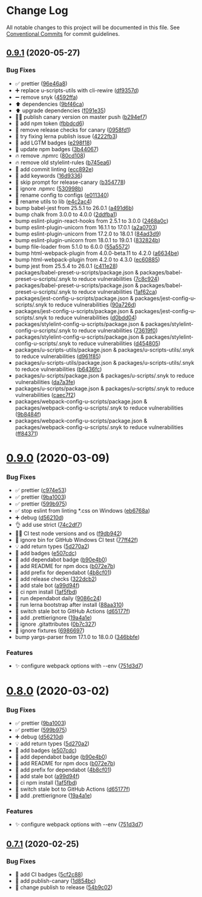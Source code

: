 # Change Log

All notable changes to this project will be documented in this file.
See [Conventional Commits](https://conventionalcommits.org) for commit guidelines.

## [0.9.1](https://github.com/jr-codes/u/compare/v0.9.0...v0.9.1) (2020-05-27)


### Bug Fixes

* ✅ prettier ([96e46a8](https://github.com/jr-codes/u/commit/96e46a82b13cb576bc5d7195c0745565f1761db5))
* ➕ replace u-scripts-utils with cli-rewire ([df9357d](https://github.com/jr-codes/u/commit/df9357d487230153c0a6098f7a0eced62cc698f4))
* ➖ remove snyk ([4592ffa](https://github.com/jr-codes/u/commit/4592ffaab55da29c250fd42c6d806f330013ea6a))
* ⬆️ dependencies ([9bf46ca](https://github.com/jr-codes/u/commit/9bf46caef2d485bcf8f8eae25fda47d9fcd655b1))
* ⬆️ upgrade dependencies ([f091e35](https://github.com/jr-codes/u/commit/f091e35c7bb9f62f3ff4d880c10d423b359019c1))
* 👷‍♂️ publish canary version on master push ([b294ef7](https://github.com/jr-codes/u/commit/b294ef73d2593f360b07be98fc0595773e6cc81d))
* 💚 add npm token ([fbbdcd6](https://github.com/jr-codes/u/commit/fbbdcd6f2378426dbbdf498ef268b13b546c8730))
* 💚 remove release checks for canary ([0958fd1](https://github.com/jr-codes/u/commit/0958fd1f11be38124eab441f3be6127b247f7fdb))
* 💚 try fixing lerna publish issue ([4222fb3](https://github.com/jr-codes/u/commit/4222fb370e72643cf190a45eb23fef51edb062c0))
* 📝 add LGTM badges ([e298f18](https://github.com/jr-codes/u/commit/e298f1895eb7b4242e1f01cd3c418676d8179436))
* 📝 update npm badges ([3b44067](https://github.com/jr-codes/u/commit/3b44067b579b00967dea534413f001da9fefba73))
* 🔥 remove .npmrc ([80cd108](https://github.com/jr-codes/u/commit/80cd108eca3ece70c1147f8fee92d1d96cf37839))
* 🔥 remove old stylelint-rules ([b745ea6](https://github.com/jr-codes/u/commit/b745ea6d46ce334c5da6fc86244a336999339cd3))
* 🔧 add commit linting ([ecc892e](https://github.com/jr-codes/u/commit/ecc892e32d5d23ad1657b8ecbf1847c67e60e187))
* 🔧 add keywords ([16d9336](https://github.com/jr-codes/u/commit/16d933690424737f87021e40c65814bccb9e095f))
* 🔧 skip prompt for release-canary ([b354778](https://github.com/jr-codes/u/commit/b3547788c7b357da247ecff01ad06222031ed39f))
* 🙈 ignore .npmrc ([530998b](https://github.com/jr-codes/u/commit/530998bb30d73429e8a1039fb24dd2fc3f89331a))
* 🚚 rename config to configs ([e011340](https://github.com/jr-codes/u/commit/e011340ec0d99a4e382e22b260db86d2e52e0e41))
* 🚚 rename utils to lib ([e4c2ac4](https://github.com/jr-codes/u/commit/e4c2ac4e46de02009e4d1ca375c603b6fc1fd84d))
* bump babel-jest from 25.5.1 to 26.0.1 ([a491d6b](https://github.com/jr-codes/u/commit/a491d6b376eb13a5559ac63f5ae80dfbafcee031))
* bump chalk from 3.0.0 to 4.0.0 ([2ddfba1](https://github.com/jr-codes/u/commit/2ddfba19ea989d78314721a4eb26b313f7ec768f))
* bump eslint-plugin-react-hooks from 2.5.1 to 3.0.0 ([2468a0c](https://github.com/jr-codes/u/commit/2468a0c73d961c2bc1e6c1c5762671bcad9daa7e))
* bump eslint-plugin-unicorn from 16.1.1 to 17.0.1 ([a2a0703](https://github.com/jr-codes/u/commit/a2a07039825db657848d86de83a33d4ee0509e01))
* bump eslint-plugin-unicorn from 17.2.0 to 18.0.1 ([84ad3d9](https://github.com/jr-codes/u/commit/84ad3d95a643130fb95c68c0c42cfdbf937b5687))
* bump eslint-plugin-unicorn from 18.0.1 to 19.0.1 ([832824b](https://github.com/jr-codes/u/commit/832824b6938f927b238b139a56ec91bdb32b0802))
* bump file-loader from 5.1.0 to 6.0.0 ([55a5572](https://github.com/jr-codes/u/commit/55a55728d21f1fa795f18e87b92c43fcf37e2d72))
* bump html-webpack-plugin from 4.0.0-beta.11 to 4.2.0 ([a6634be](https://github.com/jr-codes/u/commit/a6634be3fe66f66b23cb16a5a92807dca823c828))
* bump html-webpack-plugin from 4.2.0 to 4.3.0 ([ec60885](https://github.com/jr-codes/u/commit/ec6088506c9a11478b0d7415e60113998aac1da7))
* bump jest from 25.5.4 to 26.0.1 ([c411e28](https://github.com/jr-codes/u/commit/c411e285b63bb64e23df8441c3b96ed65d5a194b))
* packages/babel-preset-u-scripts/package.json & packages/babel-preset-u-scripts/.snyk to reduce vulnerabilities ([7c8c924](https://github.com/jr-codes/u/commit/7c8c9248d652f5dbe3999aa429399ca8e06504ca))
* packages/babel-preset-u-scripts/package.json & packages/babel-preset-u-scripts/.snyk to reduce vulnerabilities ([1af62ca](https://github.com/jr-codes/u/commit/1af62caeb394a558436b5e898c2d8cbd2d2fcefd))
* packages/jest-config-u-scripts/package.json & packages/jest-config-u-scripts/.snyk to reduce vulnerabilities ([90a726d](https://github.com/jr-codes/u/commit/90a726decd35a2914cb3b6f49ce52d3652e9d761))
* packages/jest-config-u-scripts/package.json & packages/jest-config-u-scripts/.snyk to reduce vulnerabilities ([d0bdd04](https://github.com/jr-codes/u/commit/d0bdd04a21e6926f733acb6c42c043496c7949cf))
* packages/stylelint-config-u-scripts/package.json & packages/stylelint-config-u-scripts/.snyk to reduce vulnerabilities ([73619f0](https://github.com/jr-codes/u/commit/73619f01ecc660417d1f37e3c4018d8590f24e24))
* packages/stylelint-config-u-scripts/package.json & packages/stylelint-config-u-scripts/.snyk to reduce vulnerabilities ([d454805](https://github.com/jr-codes/u/commit/d454805b810c2dad283fa5f6e3ecff64015eb495))
* packages/u-scripts-utils/package.json & packages/u-scripts-utils/.snyk to reduce vulnerabilities ([d961f85](https://github.com/jr-codes/u/commit/d961f8528682c916196d0f74472060121a2b0493))
* packages/u-scripts-utils/package.json & packages/u-scripts-utils/.snyk to reduce vulnerabilities ([b6436fc](https://github.com/jr-codes/u/commit/b6436fccd5732a38c4c64a7632f9f3526e4a1ddd))
* packages/u-scripts/package.json & packages/u-scripts/.snyk to reduce vulnerabilities ([da7a3fe](https://github.com/jr-codes/u/commit/da7a3fe0b54cdafcd833c308ca683e4b9cee5fab))
* packages/u-scripts/package.json & packages/u-scripts/.snyk to reduce vulnerabilities ([caec7f2](https://github.com/jr-codes/u/commit/caec7f2db51ef401ee8d36fc9dd1df9694afdef6))
* packages/webpack-config-u-scripts/package.json & packages/webpack-config-u-scripts/.snyk to reduce vulnerabilities ([9b8484f](https://github.com/jr-codes/u/commit/9b8484ff93feb0643313e79348c40654cffc8e37))
* packages/webpack-config-u-scripts/package.json & packages/webpack-config-u-scripts/.snyk to reduce vulnerabilities ([ff84371](https://github.com/jr-codes/u/commit/ff843712c5a051885ba8f0a464e716dc34c5b804))





# [0.9.0](https://github.com/jr-codes/u/compare/v0.7.1...v0.9.0) (2020-03-09)


### Bug Fixes

* ✅ prettier ([c974e53](https://github.com/jr-codes/u/commit/c974e532ee335f3eb2307b8bed78c60e43ac919e))
* ✅ prettier ([9ba1003](https://github.com/jr-codes/u/commit/9ba100316258a0250cf9416b73d26eadc53cfa8c))
* ✅ prettier ([599b975](https://github.com/jr-codes/u/commit/599b975bdec0e782d1752733e6e6a1d9658bdcc5))
* ✅ stop eslint from linting *.css on Windows ([eb6768a](https://github.com/jr-codes/u/commit/eb6768adb545824c53fe38349a010f19c4c0a4dd))
* ➕ debug ([d56210d](https://github.com/jr-codes/u/commit/d56210d94732c84c0342cf4c37256159d85061d4))
* 👌 add use strict ([74c2df7](https://github.com/jr-codes/u/commit/74c2df70de3f0dc908a7f2276ee05acc8063b88d))
* 👷‍♂️ CI test node versions and os ([f9db942](https://github.com/jr-codes/u/commit/f9db94233fa861afbb2a24d73e8ddc19940391ee))
* 💚 ignore bin for GitHub Windows CI test ([77ff42f](https://github.com/jr-codes/u/commit/77ff42f0aea226fb4dce4eadeccde501c3152863))
* 💡 add return types ([5d270a2](https://github.com/jr-codes/u/commit/5d270a24fafe882a32138473c7cf4d35efac6b2d))
* 📝 add badges ([e507cdc](https://github.com/jr-codes/u/commit/e507cdc7ce42f94800c71ef1cb0d3de1cc87263b))
* 📝 add dependabot badge ([b90e4b0](https://github.com/jr-codes/u/commit/b90e4b0a22aa1604682ac04591d41f63b03a4896))
* 📝 add README for npm docs ([b072e7b](https://github.com/jr-codes/u/commit/b072e7ba2b6ea2fdbf6a121311453cc883d999cb))
* 🔧 add prefix for dependabot ([4b8cf01](https://github.com/jr-codes/u/commit/4b8cf01f0c622139716766a9e2b3a62cc0fc1c07))
* 🔧 add release checks ([322dcb2](https://github.com/jr-codes/u/commit/322dcb23a582a541081d1b338061a5114b315765))
* 🔧 add stale bot ([a99d94f](https://github.com/jr-codes/u/commit/a99d94f98d4ea3496adfa55838ea2099e05ba845))
* 🔧 ci npm install ([1af5fbd](https://github.com/jr-codes/u/commit/1af5fbd82774d8d98b774be94f71dd8e46eb23be))
* 🔧 run dependabot daily ([9086c24](https://github.com/jr-codes/u/commit/9086c247926bde7f5a9860819f4a45a8b9d74b14))
* 🔧 run lerna bootstrap after install ([88aa310](https://github.com/jr-codes/u/commit/88aa310ae1e5ae245c774706df91efed81de910f))
* 🔧 switch stale bot to GitHub Actions ([d65177f](https://github.com/jr-codes/u/commit/d65177f1efee5a5edffb6883fd044817f7982ffc))
* 🙈 add .prettierignore ([19a4a1e](https://github.com/jr-codes/u/commit/19a4a1e06b61bbaa5965840cc8fcb8c0889b8f47))
* 🙈 ignore .gitattributes ([0b7c327](https://github.com/jr-codes/u/commit/0b7c327b4a5e77af8864bb7dabcfb7df2c7ee5d9))
* 🙈 ignore fixtures ([6986697](https://github.com/jr-codes/u/commit/69866975aeec2699f7d702b33ad0cefa2f719619))
* bump yargs-parser from 17.1.0 to 18.0.0 ([346bbfe](https://github.com/jr-codes/u/commit/346bbfe91550499cff6d232ff9b88782c7f23353))


### Features

* ✨ configure webpack options with --env ([751d3d7](https://github.com/jr-codes/u/commit/751d3d72236521df413796a82c5610cdfad7ed07))





# [0.8.0](https://github.com/jr-codes/u/compare/v0.7.1...v0.8.0) (2020-03-02)


### Bug Fixes

* ✅ prettier ([9ba1003](https://github.com/jr-codes/u/commit/9ba100316258a0250cf9416b73d26eadc53cfa8c))
* ✅ prettier ([599b975](https://github.com/jr-codes/u/commit/599b975bdec0e782d1752733e6e6a1d9658bdcc5))
* ➕ debug ([d56210d](https://github.com/jr-codes/u/commit/d56210d94732c84c0342cf4c37256159d85061d4))
* 💡 add return types ([5d270a2](https://github.com/jr-codes/u/commit/5d270a24fafe882a32138473c7cf4d35efac6b2d))
* 📝 add badges ([e507cdc](https://github.com/jr-codes/u/commit/e507cdc7ce42f94800c71ef1cb0d3de1cc87263b))
* 📝 add dependabot badge ([b90e4b0](https://github.com/jr-codes/u/commit/b90e4b0a22aa1604682ac04591d41f63b03a4896))
* 📝 add README for npm docs ([b072e7b](https://github.com/jr-codes/u/commit/b072e7ba2b6ea2fdbf6a121311453cc883d999cb))
* 🔧 add prefix for dependabot ([4b8cf01](https://github.com/jr-codes/u/commit/4b8cf01f0c622139716766a9e2b3a62cc0fc1c07))
* 🔧 add stale bot ([a99d94f](https://github.com/jr-codes/u/commit/a99d94f98d4ea3496adfa55838ea2099e05ba845))
* 🔧 ci npm install ([1af5fbd](https://github.com/jr-codes/u/commit/1af5fbd82774d8d98b774be94f71dd8e46eb23be))
* 🔧 switch stale bot to GitHub Actions ([d65177f](https://github.com/jr-codes/u/commit/d65177f1efee5a5edffb6883fd044817f7982ffc))
* 🙈 add .prettierignore ([19a4a1e](https://github.com/jr-codes/u/commit/19a4a1e06b61bbaa5965840cc8fcb8c0889b8f47))


### Features

* ✨ configure webpack options with --env ([751d3d7](https://github.com/jr-codes/u/commit/751d3d72236521df413796a82c5610cdfad7ed07))





## [0.7.1](https://github.com/jr-codes/u/compare/v0.7.0...v0.7.1) (2020-02-25)


### Bug Fixes

* 📝 add CI badges ([5cf2c88](https://github.com/jr-codes/u/commit/5cf2c885a44a7690c499a945f37b5572d74f019d))
* 🔧 add publish-canary ([1d854bc](https://github.com/jr-codes/u/commit/1d854bcddd634dd51dc3cd3af564253ace5751fb))
* 🔧 change publish to release ([54b9c02](https://github.com/jr-codes/u/commit/54b9c028f0cb47531fd062c40b8f9f8943668c44))
